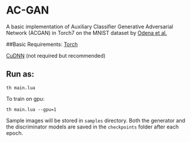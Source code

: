 # AC-GAN

A basic implementation of Auxiliary Classifier Generative Adversarial Network (ACGAN) in Torch7 on the
MNIST dataset by [Odena et al.](https://arxiv.org/abs/1610.09585)

##Basic Requirements:
[Torch](http://torch.ch/docs/getting-started.html#_)

[CuDNN](https://developer.nvidia.com/cudnn) (not required but recommended)

## Run as:

`th main.lua`

To train on gpu:

`th main.lua --gpu=1`

Sample images will be stored in `samples` directory. Both the generator and the discriminator models are 
saved in the `checkpoints` folder after each epoch.